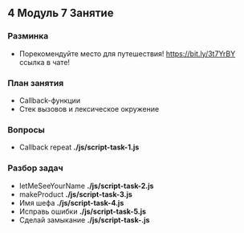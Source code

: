 ## 4 Модуль 7 Занятие

### Разминка

- Порекомендуйте место для путешествия! https://bit.ly/3t7YrBY ссылка в чате!

### План занятия

- Callback-функции
- Стек вызовов и лексическое окружение

### Вопросы

- Callback repeat **./js/script-task-1.js**

### Разбор задач

- letMeSeeYourName **./js/script-task-2.js**
- makeProduct **./js/script-task-3.js**
- Имя шефа **./js/script-task-4.js**
- Исправь ошибки **./js/script-task-5.js**
- Сделай замыкание **./js/script-task-.js**

